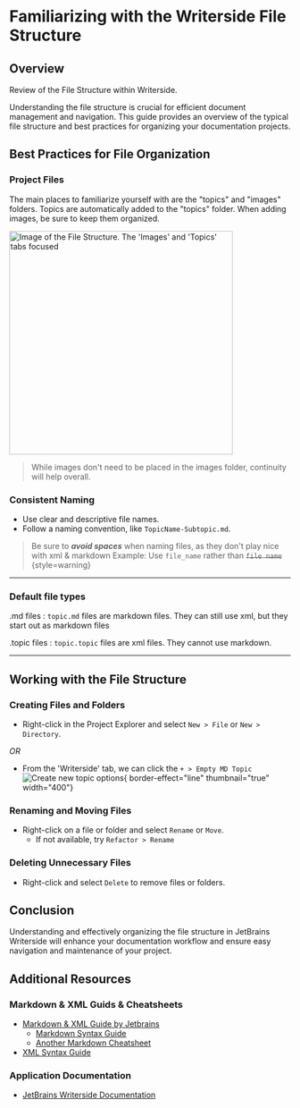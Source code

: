 # Familiarizing with the Writerside File Structure

## Overview
Review of the File Structure within Writerside.

Understanding the file structure is crucial for efficient document management and navigation.
This guide provides an overview of the typical file structure and best practices
for organizing your documentation projects.

## Best Practices for File Organization

<!--Here's some xml mixed with markdown for mixed use example-->
### Project Files
The main places to familiarize yourself with are the "topics" and "images" folders. Topics are automatically added
to the "topics" folder. When adding images, be sure to keep them organized.

<img src="images_topics.png" alt="Image of the File Structure. The 'Images' and 'Topics' tabs focused" 
height="400"/>

>While images don't need to be placed in the images folder, continuity will help overall.

### Consistent Naming
- Use clear and descriptive file names.
- Follow a naming convention, like `TopicName-Subtopic.md`.
>Be sure to _**avoid spaces**_ when naming files, as they don't play nice with xml & markdown
> Example: Use `file_name` rather than ~~`file name`~~
>{style=warning}
---

### Default file types

.md files
: `topic.md` files are markdown files. They can still use xml, but they start out as markdown files

.topic files
: `topic.topic` files are xml files. They cannot use markdown.

---

## Working with the File Structure

### Creating Files and Folders
- Right-click in the Project Explorer and select `New > File` or `New > Directory`. 

_OR_

- From the 'Writerside' tab, we can click the `+ > Empty MD Topic`
  ![Create new topic options](new_topic_options.png){ border-effect="line" thumbnail="true" width="400"}

### Renaming and Moving Files
- Right-click on a file or folder and select `Rename` or `Move`.
    - If not available, try `Refactor > Rename`

### Deleting Unnecessary Files
- Right-click and select `Delete` to remove files or folders.

## Conclusion

Understanding and effectively organizing the file structure in JetBrains Writerside will enhance your documentation workflow and ensure easy navigation and maintenance of your project.

## Additional Resources

### Markdown & XML Guids & Cheatsheets
- [Markdown & XML Guide by Jetbrains](https://www.jetbrains.com/help/writerside/markup-reference.html)
  - [Markdown Syntax Guide](https://www.markdownguide.org/basic-syntax/)
  - [Another Markdown Cheatsheet](https://github.com/adam-p/markdown-here/wiki/Markdown-Cheatsheet)
- [XML Syntax Guide](https://www.w3schools.com/xml/xml_syntax.asp)

### Application Documentation
- [JetBrains Writerside Documentation](https://www.jetbrains.com/help/writerside/discover-writerside.html)